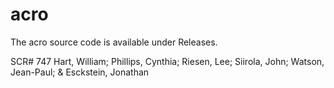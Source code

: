 # acro

The acro source code is available under Releases.

SCR# 747
Hart, William; Phillips, Cynthia; Riesen, Lee; Siirola, John; Watson, Jean-Paul; & Esckstein, Jonathan
